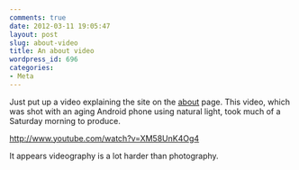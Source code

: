 ```yaml
---
comments: true
date: 2012-03-11 19:05:47
layout: post
slug: about-video
title: An about video
wordpress_id: 696
categories:
- Meta
---
```


Just put up a video explaining the site on the [about](http://mechanicsacademy.org/about/) page. This video, which was shot with an aging Android phone using natural light, took much of a Saturday morning to produce.

http://www.youtube.com/watch?v=XM58UnK4Og4

It appears videography is a lot harder than photography.
